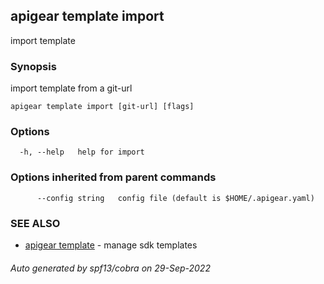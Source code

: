 ## apigear template import

import template

### Synopsis

import template from a git-url

```
apigear template import [git-url] [flags]
```

### Options

```
  -h, --help   help for import
```

### Options inherited from parent commands

```
      --config string   config file (default is $HOME/.apigear.yaml)
```

### SEE ALSO

* [apigear template](apigear_template.md)	 - manage sdk templates

###### Auto generated by spf13/cobra on 29-Sep-2022

